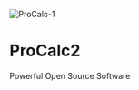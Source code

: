 ![ProCalc-1](https://user-images.githubusercontent.com/75335038/197841949-9c2ce315-6a17-4eef-89b8-b709e0346714.png)
# ProCalc2
Powerful Open Source Software
